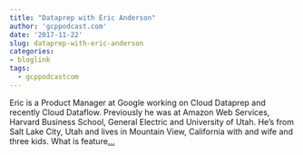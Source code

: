 ```yaml
---
title: "Dataprep with Eric Anderson"
author: 'gcppodcast.com'
date: '2017-11-22'
slug: dataprep-with-eric-anderson
categories:
- bloglink
tags:
  - gcppodcastcom
---
```


Eric is a Product Manager at Google working on Cloud Dataprep and recently Cloud Dataflow. Previously he was at Amazon Web Services, Harvard Business School, General Electric and University of Utah. He’s from Salt Lake City, Utah and lives in Mountain View, California with and wife and three kids. What is feature[... <i class="fas fa-external-link-alt"></i>](https://www.gcppodcast.com/post/episode-104-dataprep-with-eric-anderson/)

